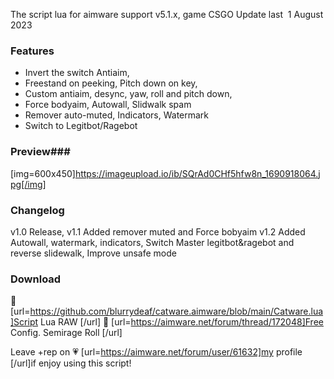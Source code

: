The script lua for aimware support v5.1.x, game CSGO
Update last  1 August 2023

### Features ###
+ Invert the switch Antiaim,
+ Freestand on peeking, Pitch down on key,
+ Custom antiaim, desync, yaw, roll and pitch down,
+ Force bodyaim, Autowall, Slidwalk spam
+ Remover auto-muted, Indicators, Watermark
+ Switch to Legitbot/Ragebot

### Preview###
[img=600x450]https://imageupload.io/ib/SQrAd0CHf5hfw8n_1690918064.jpg[/img]

### Changelog ###
v1.0 Release, 
v1.1 Added remover muted and Force bobyaim
v1.2 Added Autowall, watermark, indicators, Switch Master legitbot&ragebot and reverse slidewalk, Improve unsafe mode

### Download ###
🌺 [url=https://github.com/blurrydeaf/catware.aimware/blob/main/Catware.lua]Script Lua RAW [/url]
🌸 [url=https://aimware.net/forum/thread/172048]Free Config. Semirage Roll [/url]

Leave +rep on 💗 [url=https://aimware.net/forum/user/61632]my profile [/url]if enjoy using this script!
